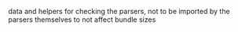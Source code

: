 data and helpers for checking the parsers, not to be imported by the parsers themselves to not affect bundle sizes
